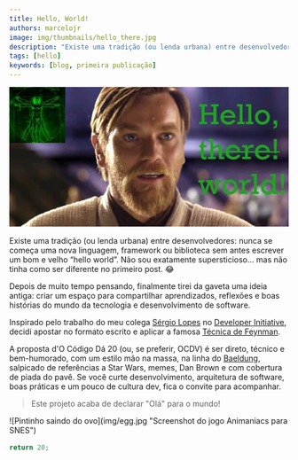 ```yaml
---
title: Hello, World!
authors: marcelojr
image: img/thumbnails/hello_there.jpg
description: "Existe uma tradição (ou lenda urbana) entre desenvolvedores: nunca se começa uma nova linguagem, framework ou biblioteca sem antes escrever um bom e velho “hello world”. Não sou exatamente supersticioso… mas não tinha como ser diferente no primeiro post."
tags: [hello]
keywords: [blog, primeira publicação]
---
```


![Obi Wan Kenobi falando "Hello, world!" ao invés de "Hello, there!"](img/hello_there.jpg "Obi Wan Kenobi (personagem da saga Star Wars)")

Existe uma tradição (ou lenda urbana) entre desenvolvedores: nunca se começa uma nova linguagem, framework ou biblioteca sem antes escrever um bom e velho “hello world”. Não sou exatamente supersticioso… mas não tinha como ser diferente no primeiro post. 😂

<!-- truncate -->

Depois de muito tempo pensando, finalmente tirei da gaveta uma ideia antiga: criar um espaço para compartilhar aprendizados, reflexões e boas histórias do mundo da tecnologia e desenvolvimento de software.

Inspirado pelo trabalho do meu colega [Sérgio Lopes](https://www.linkedin.com/in/sergio-lopes-20131a33/) no [Developer Initiative](https://deviniciative.wordpress.com/), decidi apostar no formato escrito e aplicar a famosa [Técnica de Feynman](https://deviniciative.wordpress.com/2024/05/26/tecnica-de-estudo-aplicando-a-tecnica-de-feynman/ "Técnica de Estudo | Aplicando a Técnica de Feynman").

A proposta d'O Código Dá 20 (ou, se preferir, OCDV) é ser direto, técnico e bem-humorado, com um estilo mão na massa, na linha do [Baeldung](https://www.baeldung.com/), salpicado de referências a Star Wars, memes, Dan Brown e com cobertura de piada do pavê. Se você curte desenvolvimento, arquitetura de software, boas práticas e um pouco de cultura dev, fica o convite para acompanhar.

> Este projeto acaba de declarar "Olá" para o mundo!

<div class="text--center">
  ![Pintinho saindo do ovo](img/egg.jpg "Screenshot do jogo Animaniacs para SNES")
</div>

```js
return 20;
```

